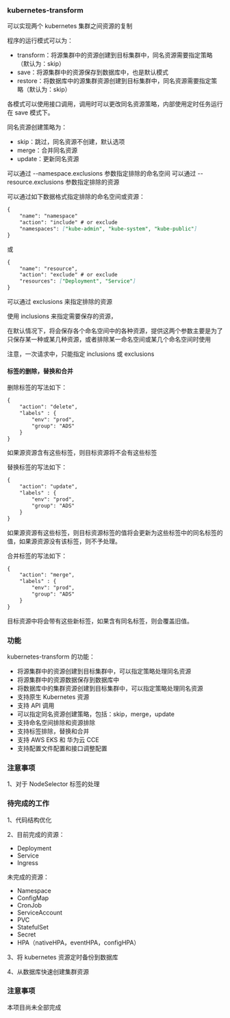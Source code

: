 ### kubernetes-transform

可以实现两个 kubernetes 集群之间资源的复制

程序的运行模式可以为：

* transform：将源集群中的资源创建到目标集群中，同名资源需要指定策略（默认为：skip）
* save：将源集群中的资源保存到数据库中，也是默认模式
* restore：将数据库中的源集群资源创建到目标集群中，同名资源需要指定策略（默认为：skip）

各模式可以使用接口调用，调用时可以更改同名资源策略，内部使用定时任务运行在 save 模式下。

同名资源创建策略为：

* skip：跳过，同名资源不创建，默认选项
* merge：合并同名资源
* update：更新同名资源

可以通过 --namespace.exclusions 参数指定排除的命名空间 
可以通过 --resource.exclusions 参数指定排除的资源

可以通过如下数据格式指定排除的命名空间或资源：
```markdown
{
    "name": "namespace"
    "action": "include" # or exclude
    "namespaces": ["kube-admin", "kube-system", "kube-public"]
}
```
或
```markdown
{
    "name": "resource",
    "action": "exclude" # or exclude
    "resources": ["Deployment", "Service"]
}
```
可以通过 exclusions 来指定排除的资源

使用 inclusions 来指定需要保存的资源，

在默认情况下，将会保存各个命名空间中的各种资源，提供这两个参数主要是为了只保存某一种或某几种资源，或者排除某一命名空间或某几个命名空间时使用

注意，一次请求中，只能指定 inclusions 或 exclusions

#### 标签的删除，替换和合并

删除标签的写法如下：
```markdown
{
    "action": "delete",
    "labels" : {
        "env": "prod",
        "group": "ADS"
    }
}
```
如果源资源含有这些标签，则目标资源将不会有这些标签

替换标签的写法如下：
```markdown
{
    "action": "update",
    "labels" : {
        "env": "prod",
        "group": "ADS"
    }
}
```
如果源资源有这些标签，则目标资源标签的值将会更新为这些标签中的同名标签的值，如果源资源没有该标签，则不予处理。

合并标签的写法如下：
```markdown
{
    "action": "merge",
    "labels" : {
        "env": "prod",
        "group": "ADS"
    }
}
```
目标资源中将会带有这些新标签，如果含有同名标签，则会覆盖旧值。

### 功能
kubernetes-transform 的功能：
* 将源集群中的资源创建到目标集群中，可以指定策略处理同名资源
* 将源集群中的资源数据保存到数据库中
* 将数据库中的集群资源创建到目标集群中，可以指定策略处理同名资源
* 支持原生 Kubernetes 资源
* 支持 API 调用
* 可以指定同名资源创建策略，包括：skip，merge，update
* 支持命名空间排除和资源排除
* 支持标签排除，替换和合并
* 支持 AWS EKS 和 华为云 CCE
* 支持配置文件配置和接口调整配置

### 注意事项

1、对于 NodeSelector 标签的处理

### 待完成的工作

1、代码结构优化

2、目前完成的资源：
* Deployment
* Service
* Ingress

未完成的资源：
* Namespace
* ConfigMap
* CronJob
* ServiceAccount
* PVC
* StatefulSet
* Secret
* HPA（nativeHPA，eventHPA，configHPA）

3、将 kubernetes 资源定时备份到数据库 

4、从数据库快速创建集群资源

### 注意事项

本项目尚未全部完成
